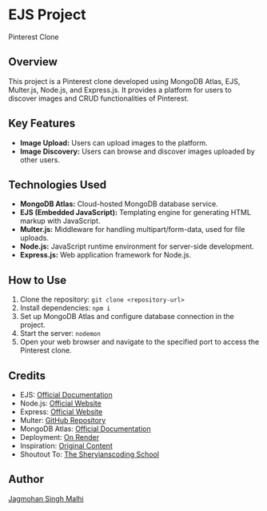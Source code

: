 # EJS Project
Pinterest Clone

## Overview
This project is a Pinterest clone developed using MongoDB Atlas, EJS, Multer.js, Node.js, and Express.js. It provides a platform for users to discover images and CRUD functionalities of Pinterest.

## Key Features
- **Image Upload:** Users can upload images to the platform.
- **Image Discovery:** Users can browse and discover images uploaded by other users.

## Technologies Used
- **MongoDB Atlas:** Cloud-hosted MongoDB database service.
- **EJS (Embedded JavaScript):** Templating engine for generating HTML markup with JavaScript.
- **Multer.js:** Middleware for handling multipart/form-data, used for file uploads.
- **Node.js:** JavaScript runtime environment for server-side development.
- **Express.js:** Web application framework for Node.js.

## How to Use
1. Clone the repository: `git clone <repository-url>`
2. Install dependencies: `npm i`
3. Set up MongoDB Atlas and configure database connection in the project.
4. Start the server: `nodemon`
5. Open your web browser and navigate to the specified port to access the Pinterest clone.

## Credits
- EJS: [Official Documentation](https://ejs.co/)
- Node.js: [Official Website](https://nodejs.org/)
- Express: [Official Website](https://expressjs.com/)
- Multer: [GitHub Repository](https://github.com/expressjs/multer)
- MongoDB Atlas: [Official Documentation](https://www.mongodb.com/cloud/atlas)
- Deployment: [On Render](https://render.com/)
- Inspiration: [Original Content](https://youtu.be/y-dkusalYw0?si=OXNbm2uhkfZubjCU)
- Shoutout To: [The Sheryianscoding School](https://www.youtube.com/@thesheryianscodingschool)

## Author
[Jagmohan Singh Malhi]()
